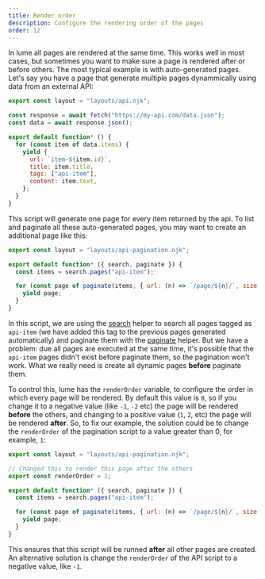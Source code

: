 ```yaml
---
title: Render order
description: Configure the rendering order of the pages
order: 12
---
```


In lume all pages are rendered at the same time. This works well in most cases,
but sometimes you want to make sure a page is rendered after or before others.
The most typical example is with auto-generated pages. Let's say you have a page
that generate multiple pages dynammically using data from an external API:

```js
export const layout = "layouts/api.njk";

const response = await fetch("https://my-api.com/data.json");
const data = await response.json();

export default function* () {
  for (const item of data.items) {
    yield {
      url: `item-${item.id}`,
      title: item.title,
      tags: ["api-item"],
      content: item.text,
    };
  }
}
```

This script will generate one page for every item returned by the api. To list
and paginate all these auto-generated pages, you may want to create an
additional page like this:

```js
export const layout = "layouts/api-pagination.njk";

export default function* ({ search, paginate }) {
  const items = search.pages("api-item");

  for (const page of paginate(items, { url: (n) => `/page/${n}/`, size: 10 })) {
    yield page;
  }
}
```

In this script, we are using the [search](../../plugins/search.md) helper to
search all pages tagged as `api-item` (we have added this tag to the previous
pages generated automatically) and paginate them with the
[paginate](../../plugins/paginate.md) helper. But we have a problem: due all
pages are executed at the same time, it's possible that the `api-item` pages
didn't exist before paginate them, so the pagination won't work. What we really
need is create all dynamic pages **before** paginate them.

To control this, lume has the `renderOrder` variable, to configure the order in
which every page will be rendered. By default this value is `0`, so if you
change it to a negative value (like `-1`, `-2` etc) the page will be rendered
**before** the others, and changing to a positive value (`1`, `2`, etc) the page
will be rendered **after**. So, to fix our example, the solution could be to
change the `renderOrder` of the pagination script to a value greater than 0, for
example, `1`:

```js
export const layout = "layouts/api-pagination.njk";

// Changed this to render this page after the others
export const renderOrder = 1;

export default function* ({ search, paginate }) {
  const items = search.pages("api-item");

  for (const page of paginate(items, { url: (n) => `/page/${n}/`, size: 10 })) {
    yield page;
  }
}
```

This ensures that this script will be runned **after** all other pages are
created. An alternative solution is change the `renderOrder` of the API script
to a negative value, like `-1`.
